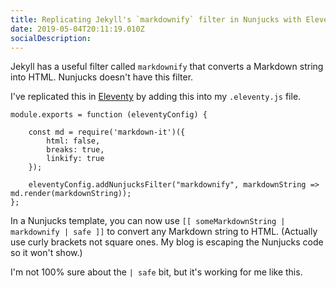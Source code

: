 ```yaml
---
title: Replicating Jekyll's `markdownify` filter in Nunjucks with Eleventy
date: 2019-05-04T20:11:19.010Z
socialDescription:
---
```

Jekyll has a useful filter called `markdownify` that converts a Markdown string into HTML. Nunjucks doesn't have this filter.

I've replicated this in [Eleventy](https://www.11ty.io) by adding this into my `.eleventy.js` file.

```
module.exports = function (eleventyConfig) {

    const md = require('markdown-it')({
        html: false,
        breaks: true,
        linkify: true
    });

    eleventyConfig.addNunjucksFilter("markdownify", markdownString => md.render(markdownString));
};
```

In a Nunjucks template, you can now use `[[ someMarkdownString | markdownify | safe ]]` to convert any Markdown string to HTML. (Actually use curly brackets not square ones. My blog is escaping the Nunjucks code so it won't show.)

I'm not 100% sure about the `| safe` bit, but it's working for me like this.
